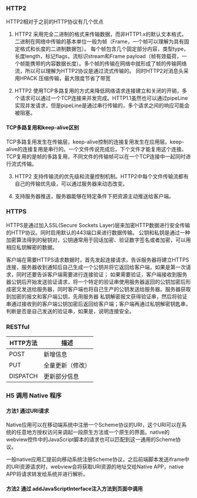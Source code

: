 ### HTTP2
HTTP2相对于之前的HTTP协议有几个优点

1. HTTP2 采用完全二进制的格式来传输数据，而非HTTP1.x的默认文本格式，二进制在网络中传输的基本单位一般为帧（Frame，一个帧可以理解为具有固定格式和长度的二进制数据包）。
每个帧包含几个固定部分内容，类型type，长度length，标记flags，流标识stream和Frame payload（帧有效载荷，一个帧能携带的内容数据长度）。多个帧的传输在网络中就形成了帧的传输网络流，所以可以理解为HTTP2协议是通过流式传输的。
同时HTTP2对消息头采用HPACK 压缩传输，最大限度节省了带宽

2. HTTP2 使用TCP多路复用的方式来降低网络请求连接建立和关闭的开销，多个请求可以通过一个TCP连接来并发完成。HTTP1.1虽然也可以通过pipeLine实现并发请求，但是pipeLine是通过串行传输的，多个请求之间的响应可能会被阻塞。
#### TCP多路复用和keep-alive区别
TCP多路复用发生在传输层，keep-alive控制的连接复用发生在应用层。keep-alive的连接复用是串行的。一个文件传说完成后，下个文件才能复用这个连接。TCP复用的是帧的多路复用，不同文件的传输帧可以在一个TCP连接中一起同时进行流式传输。

3. HTTP2 支持传输流的优先级和流量控制机制。HTTP2中每个文件传输流都有自己的传输优先级，可以通过服务器来动态改变。

4. 支持服务器推送，服务器能够在特定条件下把资源主动推送给客户端。


### HTTPS
HTTPS是通过加入SSL(Secure Sockets Layer)层来加密HTTP数据进行安全传输的HTTP协议。同时启用默认的443端口来进行数据传输。
公钥和私钥是通过一种加密算法得到的秘钥对，公钥通常用于回话加密、验证数字签名或者加密，可以用相应私钥解密的数据。

客户端在需要HTTPS请求数据时，首先发起连接请求，告诉服务器将建立HTTPS连接，服务器收到通知后自己生成一个公钥并将它返回给客户端，如果是第一次请求，同时还要告诉客户端需要进行连接验证；
如果需要验证，客户端接收到服务器公钥后开始发送验证请求，将一个特定的验证串使用服务器返回的公钥加密后形成密文发送给服务器，同时客户端也将自己生产的公钥发送给服务器。服务器获取到加密的报文和客户端公钥，先用服务器
私钥解密报文获得验证串，然后将验证串通过接收到的客户端公钥加密后返回给客户端；客户端再通过私钥解密钥匙串，判断是否是自己发送的验证串，如果是，说明连接安全。


### RESTful
| HTTP方法 | 描述 |
|--|--|
|POST|新增信息|
|PUT|全量更新（修改）|
|DISPATCH|更新部分信息|


### H5 调用 Native 程序
#### 方法1 通过URI请求
Native应用可以在移动端系统中注册一个Scheme协议的URI，这个URI可以在系统的任意地方授权访问来调起一段原生方法或一个原生的界面。native的webview控件中的JavaScript脚本的请求也可以匹配到这一通用的Scheme协议。

一般native应用汇提前向移动系统注册Scheme协议，之后前端脚本发送iframe中的URI资源请求时，webview会将获取URI资源的地址交给Native APP，native APP将请求转发给系统并进行解析。


#### 方法2 通过 addJavaScriptInterface注入方法到页面中调用
